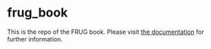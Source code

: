 # frug_book

This is the repo of the FRUG book. Please visit [the documentation](https://santyarellano.github.io/frug_book/) for further information.